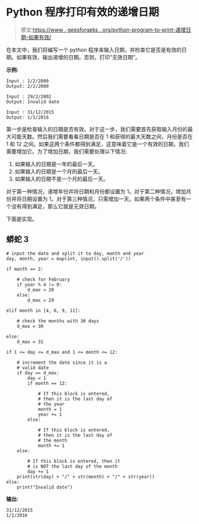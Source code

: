 # Python 程序打印有效的递增日期

> 原文:[https://www . geesforgeks . org/python-program-to-print-递增日期-如果有效/](https://www.geeksforgeeks.org/python-program-to-print-the-incremented-date-if-valid/)

在本文中，我们将编写一个 python 程序来输入日期，并检查它是否是有效的日期。如果有效，输出递增的日期。否则，打印“无效日期”。

**示例:**

```
Input : 1/2/2000
Output: 2/2/2000

Input : 29/2/2002
Output: Invalid date

Input : 31/12/2015
Output: 1/1/2016 
```

第一步是检查输入的日期是否有效。对于这一步，我们需要首先获取输入月份的最大可能天数。然后我们需要看看日期是否在 1 和获得的最大天数之间，月份是否在 1 和 12 之间。如果这两个条件都得到满足，这意味着它是一个有效的日期，我们需要增加它。为了增加日期，我们需要处理以下情况:

1.  如果输入的日期是一年的最后一天。
2.  如果输入的日期是一个月的最后一天。
3.  如果输入的日期不是一个月的最后一天。

对于第一种情况，递增年份并将日期和月份都设置为 1。对于第二种情况，增加月份并将日期设置为 1。对于第三种情况，只需增加一天。如果两个条件中甚至有一个没有得到满足，那么它就是无效日期。

下面是实现。

## 蟒蛇 3

```
# input the date and split it to day, month and year
day, month, year = map(int, input().split('/'))

if month == 2:

    # check for February
    if year % 4 != 0:
        d_max = 28
    else:
        d_max = 29

elif month in [4, 6, 9, 11]:

    # check the months with 30 days
    d_max = 30

else:
    d_max = 31

if 1 <= day <= d_max and 1 <= month <= 12:

    # increment the date since it is a
    # valid date
    if day == d_max:
        day = 1
        if month == 12:

            # If this block is entered,
            # then it is the last day of
            # the year
            month = 1
            year += 1
        else:

            # If this block is entered,
            # then it is the last day of
            # the month
            month += 1
    else:

        # If this block is entered, then it
        # is NOT the last day of the month
        day += 1
    print(str(day) + "/" + str(month) + "/" + str(year))
else:
    print("Invalid date")
```

**输出:**

```
31/12/2015
1/1/2016
```